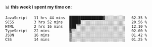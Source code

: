 📊 **this week i spent my time on:**
<!--START_SECTION:waka-->

```text
JavaScript   11 hrs 44 mins  ███████████████▓░░░░░░░░░   62.35 %
SCSS         3 hrs 52 mins   █████░░░░░░░░░░░░░░░░░░░░   20.56 %
HTML         2 hrs 16 mins   ███░░░░░░░░░░░░░░░░░░░░░░   12.10 %
TypeScript   22 mins         ▓░░░░░░░░░░░░░░░░░░░░░░░░   02.00 %
JSON         16 mins         ▒░░░░░░░░░░░░░░░░░░░░░░░░   01.42 %
CSS          14 mins         ▒░░░░░░░░░░░░░░░░░░░░░░░░   01.25 %
```

<!--END_SECTION:waka-->
